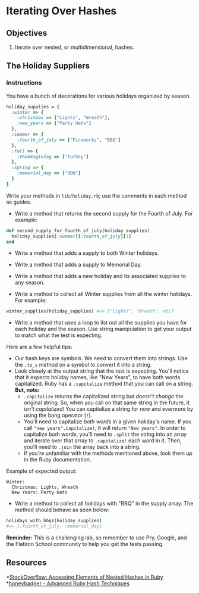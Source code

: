 # Iterating Over Hashes

## Objectives

1. Iterate over nested, or multidimensional, hashes.

## The Holiday Suppliers

### Instructions

You have a bunch of decorations for various holidays organized by season.

```ruby
holiday_supplies = {
  :winter => {
    :christmas => ["Lights", "Wreath"],
    :new_years => ["Party Hats"]
  },
  :summer => {
    :fourth_of_july => ["Fireworks", "BBQ"]
  },
  :fall => {
    :thanksgiving => ["Turkey"]
  },
  :spring => {
    :memorial_day => ["BBQ"]
  }
}
```

Write your methods in `lib/holiday.rb`; use the comments in each method as
guides.

* Write a method that returns the second supply for the Fourth of July. For
  example:

```ruby
def second_supply_for_fourth_of_july(holiday_supplies)
  holiday_supplies[:summer][:fourth_of_july][1]
end
```

* Write a method that adds a supply to both Winter holidays.

* Write a method that adds a supply to Memorial Day.

* Write a method that adds a new holiday and its associated supplies to any
  season.

* Write a method to collect all Winter supplies from all the winter holidays.
  For example:

```bash
winter_supplies(holiday_supplies) #=> ["Lights", "Wreath", etc]
```

* Write a method that uses a loop to list out all the supplies you have for each
  holiday and the season. Use string manipulation to get your output to match
  what the test is expecting.

Here are a few helpful tips:

* Our hash keys are symbols. We need to convert them into strings. Use the
  `.to_s` method on a symbol to convert it into a string.
* Look closely at the output string that the test is expecting. You'll notice
  that it expects holiday names, like "New Years", to have both words
  capitalized. Ruby has a `.capitalize` method that you can call on a string.
  **But, note:**
  * `.capitalize` returns the capitalized string but *doesn't change* the
    original string. So, when you call on that same string in the future, it
    *isn't capitalized!* You can capitalize a string for now and evermore by
    using the bang operator (`!`).
  * You'll need to capitalize *both words* in a given holiday's name. If you
    call `"new years".capitalize!`, it will return `"New years"`. In order to
    capitalize *both* words, you'll need to `.split` the string into an array
    and iterate over that array to `.capitalize!` each word in it. Then, you'll
    need to `.join` the array back into a string.
  * If you're unfamiliar with the methods mentioned above, look them up in the
    Ruby documentation.

Example of expected output:

```
Winter:
  Christmas: Lights, Wreath
  New Years: Party Hats
```

* Write a method to collect all holidays with "BBQ" in the supply array. The
  method should behave as seen below:

```bash
holidays_with_bbqs(holiday_supplies)
#=> [:fourth_of_july, :memorial_day]
```

**Reminder:** This is a challenging lab, so remember to use Pry, Google, and the Flatiron School community to help you get the tests passing.

## Resources

*[StackOverflow: Accessing Elements of Nested Hashes in Ruby](http://stackoverflow.com/questions/5544858/accessing-elements-of-nested-hashes-in-ruby)
*[honeybadger - Advanced Ruby Hash Techniques](http://blog.honeybadger.io/advanced-ruby-hash-techniques/)
